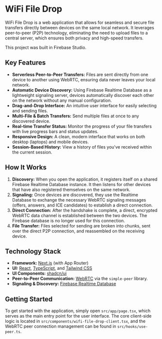 # WiFi File Drop

WiFi File Drop is a web application that allows for seamless and secure file transfers directly between devices on the same local network. It leverages peer-to-peer (P2P) technology, eliminating the need to upload files to a central server, which ensures both privacy and high-speed transfers.

This project was built in Firebase Studio.

## Key Features

- **Serverless Peer-to-Peer Transfers:** Files are sent directly from one device to another using WebRTC, ensuring data never leaves your local network.
- **Automatic Device Discovery:** Using Firebase Realtime Database as a lightweight signaling server, devices automatically discover each other on the network without any manual configuration.
- **Drag-and-Drop Interface:** An intuitive user interface for easily selecting and sending files.
- **Multi-File & Batch Transfers:** Send multiple files at once to any discovered device.
- **Real-time Transfer Status:** Monitor the progress of your file transfers with live progress bars and status updates.
- **Responsive Design:** A clean, modern interface that works on both desktop (laptops) and mobile devices.
- **Session-Based History:** View a history of files you've received within the current session.

## How It Works

1.  **Discovery:** When you open the application, it registers itself on a shared Firebase Realtime Database instance. It then listens for other devices that have also registered themselves on the same network.
2.  **Signaling:** Once devices are discovered, they use the Realtime Database to exchange the necessary WebRTC signaling messages (offers, answers, and ICE candidates) to establish a direct connection.
3.  **Direct Connection:** After the handshake is complete, a direct, encrypted WebRTC data channel is established between the two devices. The Firebase database is no longer used for this connection.
4.  **File Transfer:** Files selected for sending are broken into chunks, sent over the direct P2P connection, and reassembled on the receiving device.

## Technology Stack

- **Framework:** [Next.js](https://nextjs.org/) (with App Router)
- **UI:** [React](https://reactjs.org/), [TypeScript](https://www.typescriptlang.org/), and [Tailwind CSS](https://tailwindcss.com/)
- **UI Components:** [shadcn/ui](https://ui.shadcn.com/)
- **Peer-to-Peer Communication:** [WebRTC](https://webrtc.org/) via the `simple-peer` library.
- **Signaling & Discovery:** [Firebase Realtime Database](https://firebase.google.com/docs/database)

## Getting Started

To get started with the application, simply open `src/app/page.tsx`, which serves as the main entry point for the user interface. The core client-side logic is located in `src/components/wifi-file-drop-client.tsx`, and the WebRTC peer connection management can be found in `src/hooks/use-peer.ts`.
